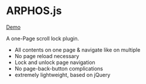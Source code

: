 # ARPHOS.js 
 [Demo](http://troxlerp.github.io)

A one-Page scroll lock plugin.

- All contents on one page & navigate like on multiple
- No page reload necessary
- Lock and unlock page navigation
- No page-back-button complications
- extremely lightweight, based on jQuery




